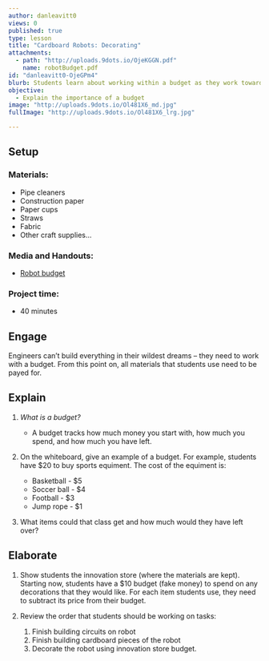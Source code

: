 ```yaml
---
author: danleavitt0
views: 0
published: true
type: lesson
title: "Cardboard Robots: Decorating"
attachments: 
  - path: "http://uploads.9dots.io/OjeKGGN.pdf"
    name: robotBudget.pdf
id: "danleavitt0-OjeGPm4"
blurb: Students learn about working within a budget as they work toward completing their robot.
objective: 
  - Explain the importance of a budget
image: "http://uploads.9dots.io/Ol481X6_md.jpg"
fullImage: "http://uploads.9dots.io/Ol481X6_lrg.jpg"

---
```


## Setup

### Materials:

- Pipe cleaners
- Construction paper
- Paper cups
- Straws
- Fabric
- Other craft supplies...

### Media and Handouts:

- [Robot budget](http://uploads.9dots.io/OjeKGGN.pdf)

### Project time:

- 40 minutes

## Engage
Engineers can’t build everything in their wildest dreams – they need to work with a budget. From this point on, all materials that students use need to be payed for.

## Explain

1. _What is a budget?_
	- A budget tracks how much money you start with, how much you spend, and how much you have left.

2. On the whiteboard, give an example of a budget. For example, students have $20 to buy sports equiment. The cost of the equiment is:

	- Basketball - $5
	- Soccer ball - $4
	- Football - $3
	- Jump rope - $1

3. What items could that class get and how much would they have left over?

## Elaborate

1. Show students the innovation store (where the materials are kept). Starting now, students have a $10 budget (fake money) to spend on any decorations that they would like. For each item students use, they need to subtract its price from their budget.

2. Review the order that students should be working on tasks:

	1. Finish building circuits on robot
	2. Finish building cardboard pieces of the robot
	3. Decorate the robot using innovation store budget.
